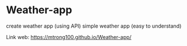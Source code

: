 # Weather-app
create weather app (using API)
simple weather app (easy to understand)



Link web: https://mtrong100.github.io/Weather-app/
